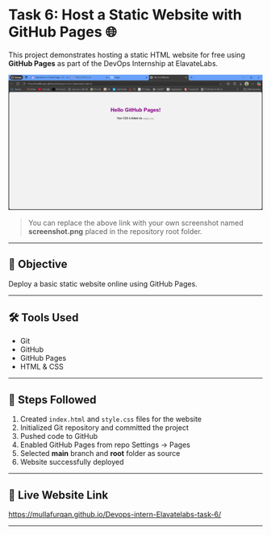 # Task 6: Host a Static Website with GitHub Pages 🌐

This project demonstrates hosting a static HTML website for free using **GitHub Pages** as part of the DevOps Internship at ElavateLabs.

![Website Preview](https://github.com/mullafurqan/Devops-intern-Elavatelabs-task-6/blob/main/github%20pages.png)

> You can replace the above link with your own screenshot named **screenshot.png** placed in the repository root folder.

---

## 🚀 Objective
Deploy a basic static website online using GitHub Pages.

---

## 🛠 Tools Used
- Git
- GitHub
- GitHub Pages
- HTML & CSS

---

## 📌 Steps Followed

1. Created `index.html` and `style.css` files for the website  
2. Initialized Git repository and committed the project  
3. Pushed code to GitHub  
4. Enabled GitHub Pages from repo Settings → Pages  
5. Selected **main** branch and **root** folder as source  
6. Website successfully deployed

---

## 🔗 Live Website Link
https://mullafurqan.github.io/Devops-intern-Elavatelabs-task-6/

---
